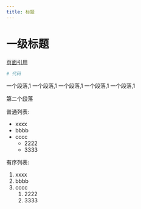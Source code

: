 ```yaml
---
title: 标题
---
```


# 一级标题

[页面引用](/preface/chapter1)

```ruby
# 代码
```

一个段落,1
一个段落,1
一个段落,1
一个段落,1
一个段落,1

第二个段落

普通列表:
- xxxx
- bbbb
- cccc
    - 2222
    - 3333


有序列表:
1. xxxx
2. bbbb
3. cccc
    1. 2222
    2. 3333


